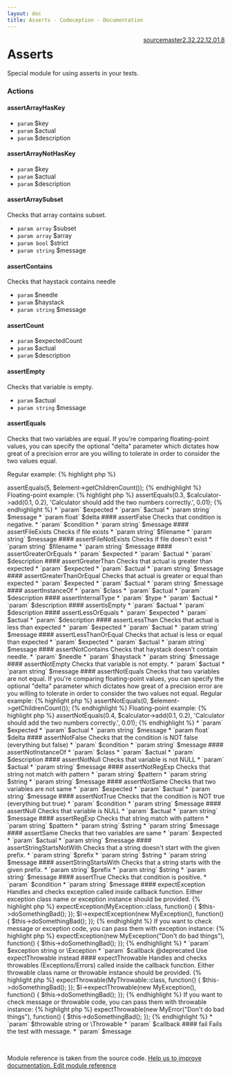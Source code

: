 ```yaml
---
layout: doc
title: Asserts - Codeception - Documentation
---
```




<div class="btn-group" role="group" style="float: right" aria-label="..."><a class="btn btn-default" href="https://github.com/Codeception/Codeception/blob/2.5/src/Codeception/Module/Asserts.php">source</a><a class="btn btn-default" href="https://github.com/Codeception/Codeception/blob/master/docs/modules/Asserts.md">master</a><a class="btn btn-default" href="https://github.com/Codeception/Codeception/blob/2.3/docs/modules/Asserts.md">2.3</a><a class="btn btn-default" href="https://github.com/Codeception/Codeception/blob/2.2/docs/modules/Asserts.md">2.2</a><a class="btn btn-default" href="https://github.com/Codeception/Codeception/blob/2.1/docs/modules/Asserts.md">2.1</a><a class="btn btn-default" href="https://github.com/Codeception/Codeception/blob/2.0/docs/modules/Asserts.md">2.0</a><a class="btn btn-default" href="https://github.com/Codeception/Codeception/blob/1.8/docs/modules/Asserts.md">1.8</a></div>

# Asserts


Special module for using asserts in your tests.

### Actions

#### assertArrayHasKey
 
 * `param` $key
 * `param` $actual
 * `param` $description


#### assertArrayNotHasKey
 
 * `param` $key
 * `param` $actual
 * `param` $description


#### assertArraySubset
 
Checks that array contains subset.

 * `param array`  $subset
 * `param array`  $array
 * `param bool`   $strict
 * `param string` $message


#### assertContains
 
Checks that haystack contains needle

 * `param`        $needle
 * `param`        $haystack
 * `param string` $message


#### assertCount
 
 * `param` $expectedCount
 * `param` $actual
 * `param` $description


#### assertEmpty
 
Checks that variable is empty.

 * `param`        $actual
 * `param string` $message


#### assertEquals
 
Checks that two variables are equal. If you're comparing floating-point values,
you can specify the optional "delta" parameter which dictates how great of a precision
error are you willing to tolerate in order to consider the two values equal.

Regular example:
{% highlight php %}

<?php
$I->assertEquals(5, $element->getChildrenCount());

{% endhighlight %}

Floating-point example:
{% highlight php %}

<?php
$I->assertEquals(0.3, $calculator->add(0.1, 0.2), 'Calculator should add the two numbers correctly.', 0.01);

{% endhighlight %}

 * `param`        $expected
 * `param`        $actual
 * `param string` $message
 * `param float`  $delta


#### assertFalse
 
Checks that condition is negative.

 * `param`        $condition
 * `param string` $message


#### assertFileExists
 
Checks if file exists

 * `param string` $filename
 * `param string` $message


#### assertFileNotExists
 
Checks if file doesn't exist

 * `param string` $filename
 * `param string` $message


#### assertGreaterOrEquals
 
 * `param` $expected
 * `param` $actual
 * `param` $description


#### assertGreaterThan
 
Checks that actual is greater than expected

 * `param`        $expected
 * `param`        $actual
 * `param string` $message


#### assertGreaterThanOrEqual
 
Checks that actual is greater or equal than expected

 * `param`        $expected
 * `param`        $actual
 * `param string` $message


#### assertInstanceOf
 
 * `param` $class
 * `param` $actual
 * `param` $description


#### assertInternalType
 
 * `param` $type
 * `param` $actual
 * `param` $description


#### assertIsEmpty
 
 * `param` $actual
 * `param` $description


#### assertLessOrEquals
 
 * `param` $expected
 * `param` $actual
 * `param` $description


#### assertLessThan
 
Checks that actual is less than expected

 * `param`        $expected
 * `param`        $actual
 * `param string` $message


#### assertLessThanOrEqual
 
Checks that actual is less or equal than expected

 * `param`        $expected
 * `param`        $actual
 * `param string` $message


#### assertNotContains
 
Checks that haystack doesn't contain needle.

 * `param`        $needle
 * `param`        $haystack
 * `param string` $message


#### assertNotEmpty
 
Checks that variable is not empty.

 * `param`        $actual
 * `param string` $message


#### assertNotEquals
 
Checks that two variables are not equal. If you're comparing floating-point values,
you can specify the optional "delta" parameter which dictates how great of a precision
error are you willing to tolerate in order to consider the two values not equal.

Regular example:
{% highlight php %}

<?php
$I->assertNotEquals(0, $element->getChildrenCount());

{% endhighlight %}

Floating-point example:
{% highlight php %}

<?php
$I->assertNotEquals(0.4, $calculator->add(0.1, 0.2), 'Calculator should add the two numbers correctly.', 0.01);

{% endhighlight %}

 * `param`        $expected
 * `param`        $actual
 * `param string` $message
 * `param float`  $delta


#### assertNotFalse
 
Checks that the condition is NOT false (everything but false)

 * `param`        $condition
 * `param string` $message


#### assertNotInstanceOf
 
 * `param` $class
 * `param` $actual
 * `param` $description


#### assertNotNull
 
Checks that variable is not NULL

 * `param`        $actual
 * `param string` $message


#### assertNotRegExp
 
Checks that string not match with pattern

 * `param string` $pattern
 * `param string` $string
 * `param string` $message


#### assertNotSame
 
Checks that two variables are not same

 * `param`        $expected
 * `param`        $actual
 * `param string` $message


#### assertNotTrue
 
Checks that the condition is NOT true (everything but true)

 * `param`        $condition
 * `param string` $message


#### assertNull
 
Checks that variable is NULL

 * `param`        $actual
 * `param string` $message


#### assertRegExp
 
Checks that string match with pattern

 * `param string` $pattern
 * `param string` $string
 * `param string` $message


#### assertSame
 
Checks that two variables are same

 * `param`        $expected
 * `param`        $actual
 * `param string` $message


#### assertStringStartsNotWith
 
Checks that a string doesn't start with the given prefix.

 * `param string` $prefix
 * `param string` $string
 * `param string` $message


#### assertStringStartsWith
 
Checks that a string starts with the given prefix.

 * `param string` $prefix
 * `param string` $string
 * `param string` $message


#### assertTrue
 
Checks that condition is positive.

 * `param`        $condition
 * `param string` $message


#### expectException
 
Handles and checks exception called inside callback function.
Either exception class name or exception instance should be provided.

{% highlight php %}

<?php
$I->expectException(MyException::class, function() {
    $this->doSomethingBad();
});

$I->expectException(new MyException(), function() {
    $this->doSomethingBad();
});

{% endhighlight %}
If you want to check message or exception code, you can pass them with exception instance:
{% highlight php %}

<?php
// will check that exception MyException is thrown with "Don't do bad things" message
$I->expectException(new MyException("Don't do bad things"), function() {
    $this->doSomethingBad();
});

{% endhighlight %}

 * `param` $exception string or \Exception
 * `param` $callback

@deprecated Use expectThrowable instead


#### expectThrowable
 
Handles and checks throwables (Exceptions/Errors) called inside the callback function.
Either throwable class name or throwable instance should be provided.

{% highlight php %}

<?php
$I->expectThrowable(MyThrowable::class, function() {
    $this->doSomethingBad();
});

$I->expectThrowable(new MyException(), function() {
    $this->doSomethingBad();
});

{% endhighlight %}
If you want to check message or throwable code, you can pass them with throwable instance:
{% highlight php %}

<?php
// will check that throwable MyError is thrown with "Don't do bad things" message
$I->expectThrowable(new MyError("Don't do bad things"), function() {
    $this->doSomethingBad();
});

{% endhighlight %}

 * `param` $throwable string or \Throwable
 * `param` $callback


#### fail
 
Fails the test with message.

 * `param` $message

<p>&nbsp;</p><div class="alert alert-warning">Module reference is taken from the source code. <a href="https://github.com/Codeception/Codeception/tree/2.5/src/Codeception/Module/Asserts.php">Help us to improve documentation. Edit module reference</a></div>
